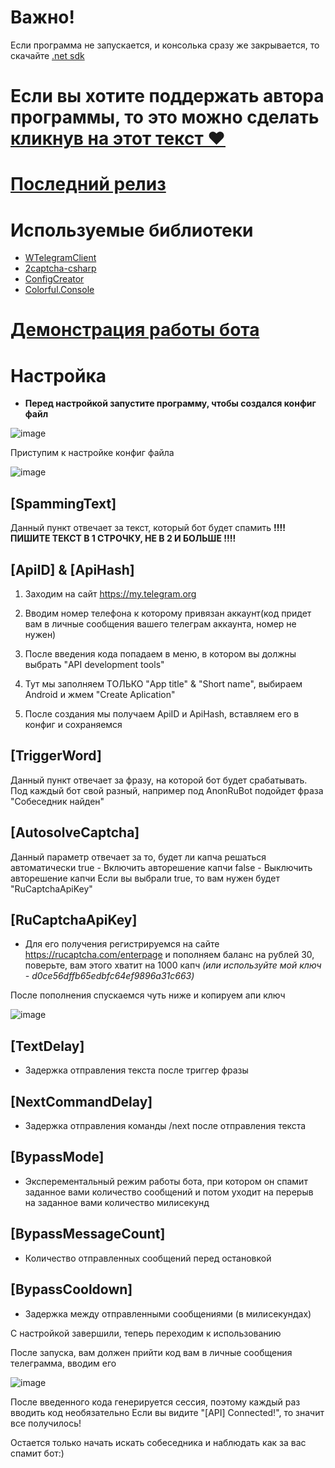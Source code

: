 # Важно!
Если программа не запускается, и консолька сразу же закрывается, то скачайте [.net sdk](https://dotnet.microsoft.com/en-us/download/dotnet/thank-you/sdk-6.0.311-windows-x64-installer)

# Если вы хотите поддержать автора программы, то это можно сделать [кликнув на этот текст ❤](https://www.donationalerts.com/r/fanyaoff)

# [Последний релиз](https://github.com/FanyaOff/AnonChatBot/releases/tag/random)

# Используемые библиотеки
- [WTelegramClient](https://github.com/wiz0u/WTelegramClient)
- [2captcha-csharp](https://github.com/2captcha/2captcha-csharp)
- [ConfigCreator](https://github.com/FanyaOff/Config-Creator)
- [Colorful.Console](https://github.com/tomakita/Colorful.Console)

# [Демонстрация работы бота](https://www.youtube.com/watch?v=tdgiPBhBsfg)

# Настройка

- **Перед настройкой запустите программу, чтобы создался конфиг файл**

![image](https://user-images.githubusercontent.com/73064979/212462756-f374db31-b069-4cdd-b4cb-7e3bba51b63e.png)

Приступим к настройке конфиг файла

![image](https://user-images.githubusercontent.com/73064979/212462788-a9ce07b7-ef6f-4a9b-a9b1-53a92f362906.png)

## [SpammingText]
Данный пункт отвечает за текст, который бот будет спамить
**!!!! ПИШИТЕ ТЕКСТ В 1 СТРОЧКУ, НЕ В 2 И БОЛЬШЕ !!!!**
## [ApiID] & [ApiHash]
1) Заходим на сайт https://my.telegram.org

2) Вводим номер телефона к которому привязан аккаунт(код придет вам в личные сообщения вашего телеграм аккаунта, номер не нужен)

3) После введения кода попадаем в меню, в котором вы должны выбрать "API development tools"

4) Тут мы заполняем ТОЛЬКО "App title" & "Short name", выбираем Android и жмем "Create Aplication"

5) После создания мы получаем ApiID и ApiHash, вставляем его в конфиг и сохраняемся

## [TriggerWord]
Данный пункт отвечает за фразу, на которой бот будет срабатывать. Под каждый бот свой разный, например под AnonRuBot подойдет фраза "Собеседник найден"

## [AutosolveCaptcha]
Данный параметр отвечает за то, будет ли капча решаться автоматически
true - Включить авторешение капчи
false - Выключить авторешение капчи
Если вы выбрали true, то вам нужен будет "RuCaptchaApiKey"

## [RuCaptchaApiKey]
- Для его получения регистрируемся на сайте https://rucaptcha.com/enterpage и пополняем баланс на рублей 30, поверьте, вам этого хватит на 1000 капч _(или используйте мой ключ - d0ce56dffb65edbfc64ef9896a31c663)_

После пополнения спускаемся чуть ниже и копируем апи ключ 

![image](https://user-images.githubusercontent.com/73064979/212463224-29376ed1-7f27-471d-bc7b-afe660037626.png)

## [TextDelay]
- Задержка отправления текста после триггер фразы

## [NextCommandDelay]
- Задержка отправления команды /next после отправления текста

## [BypassMode]
- Эксперементальный режим работы бота, при котором он спамит заданное вами количество сообщений и потом уходит на перерыв на заданное вами количество милисекунд

## [BypassMessageCount]
- Количество отправленных сообщений перед остановкой

## [BypassCooldown]
- Задержка между отправленными сообщениями (в милисекундах)

С настройкой завершили, теперь переходим к использованию

После запуска, вам должен прийти код вам в личные сообщения телеграмма, вводим его

![image](https://user-images.githubusercontent.com/73064979/212463282-0b3c0ca6-95a5-4a53-aff2-7b2a2fcd53da.png)

После введенного кода генерируется сессия, поэтому каждый раз вводить код необязательно
Если вы видите "[API] Connected!", то значит все получилось!

Остается только начать искать собеседника и наблюдать как за вас спамит бот:)



